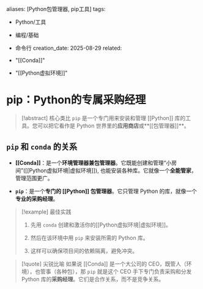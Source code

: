 aliases: [Python包管理器, pip工具] tags:

- Python/工具
    
- 编程/基础
    
- 命令行 creation_date: 2025-08-29 related:
    
- "[[Conda]]"
    
- "[[Python虚拟环境]]"
    

# pip：Python的专属采购经理

> [!abstract] 核心类比 `pip` 是一个专门用来安装和管理 [[Python]] 库的工具。您可以把它看作是 Python 世界里的**应用商店**或**[[包管理器]]**。



## `pip` 和 `conda` 的关系

- **[[Conda]]**：是一个**环境管理器兼包管理器**。它既能创建和管理“小房间”([[Python虚拟环境|虚拟环境]]), 也能安装各种库。它就像一个**全能管家**，管理范围更广。
    
- **`pip`**：是一个**专门的 [[Python]] 包管理器**。它只管理 Python 的库，就像一个**专业的采购经理**。
    

> [!example] 最佳实践
> 
> 1. 先用 `conda` 创建和激活你的[[Python虚拟环境|虚拟环境]]。
>     
> 2. 然后在该环境中用 `pip` 来安装所需的 Python 库。
>     
> 3. 这样可以确保项目间的依赖隔离，避免冲突。
>     

> [!quote] 尖锐比喻 如果说 [[Conda]] 是一个大公司的 CEO，既管人（环境），也管事（各种包），那 `pip` 就是这个 CEO 手下专门负责采购和分发 Python 库的**采购经理**。它们是合作关系，而不是竞争关系。